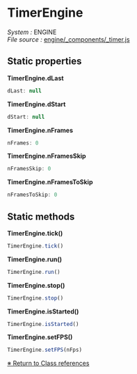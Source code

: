 # TimerEngine
_System :_ ENGINE  
_File source :_ [engine/_components/_timer.js](https://github.com/de-sign/DBZ-Versus/blob/master/src/assets/js/engine/_components/_timer.js)

## Static properties
**TimerEngine.dLast**

```javascript
dLast: null
```
**TimerEngine.dStart**

```javascript
dStart: null
```
**TimerEngine.nFrames**

```javascript
nFrames: 0
```
**TimerEngine.nFramesSkip**

```javascript
nFramesSkip: 0
```
**TimerEngine.nFramesToSkip**

```javascript
nFramesToSkip: 0
```

## Static methods
**TimerEngine.tick()**
```javascript
TimerEngine.tick()
```
**TimerEngine.run()**
```javascript
TimerEngine.run()
```
**TimerEngine.stop()**
```javascript
TimerEngine.stop()
```
**TimerEngine.isStarted()**
```javascript
TimerEngine.isStarted()
```
**TimerEngine.setFPS()**
```javascript
TimerEngine.setFPS(nFps)
```

<link rel="stylesheet" href="../_doc.css" />

[&#8251; Return to Class references](References.md)